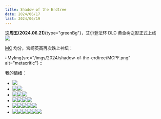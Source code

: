 ```yaml
---
title: Shadow of the Erdtree
date: 2024/06/17
last: 2024/06/19
---
```


这**周五(2024.06.21)**{type="greenBg"}，艾尔登法环 DLC 黄金树之影正式上线 ![](/emoji/hh.webp)

[MC](https://www.metacritic.com/game/elden-ring-shadow-of-the-erdtree/) 均分，宫崎英高再次跌上神坛：

::MyImg{src="/imgs/2024/shadow-of-the-erdtree/MCPF.png" alt="metacritic"}
::

我的情绪：

- ![](/emoji/hh.webp)
- ![](/emoji/hh.webp)![](/emoji/hh.webp)
- ![](/emoji/hh.webp)![](/emoji/hh.webp)![](/emoji/hh.webp)
- ![](/emoji/hh.webp)![](/emoji/hh.webp)![](/emoji/hh.webp)![](/emoji/hh.webp)
- ![](/emoji/hh.webp)![](/emoji/hh.webp)![](/emoji/hh.webp)![](/emoji/hh.webp)![](/emoji/hh.webp)
- ![](/emoji/hh.webp)![](/emoji/hh.webp)![](/emoji/hh.webp)![](/emoji/hh.webp)![](/emoji/hh.webp)![](/emoji/hh.webp)